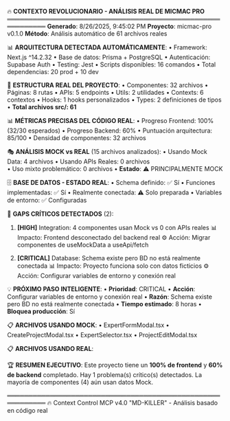 🔥 **CONTEXTO REVOLUCIONARIO - ANÁLISIS REAL DE MICMAC PRO**
═══════════════════════════════════════════════════════════
**Generado**: 8/26/2025, 9:45:02 PM
**Proyecto**: micmac-pro v0.1.0
**Método**: Análisis automático de 61 archivos reales

📊 **ARQUITECTURA DETECTADA AUTOMÁTICAMENTE**:
• Framework: Next.js ^14.2.32
• Base de datos: Prisma + PostgreSQL
• Autenticación: Supabase Auth
• Testing: Jest
• Scripts disponibles: 16 comandos
• Total dependencias: 20 prod + 10 dev

📁 **ESTRUCTURA REAL DEL PROYECTO**:
• Componentes: 32 archivos
• Páginas: 8 rutas
• APIs: 5 endpoints
• Utils: 2 utilidades
• Contexts: 6 contextos
• Hooks: 1 hooks personalizados
• Types: 2 definiciones de tipos
• **Total archivos src/: 61**

📊 **MÉTRICAS PRECISAS DEL CÓDIGO REAL**:
• Progreso Frontend: 100% (32/30 esperados)
• Progreso Backend: 60% 
• Puntuación arquitectura: 85/100
• Densidad de componentes: 32 archivos

🎭 **ANÁLISIS MOCK vs REAL** (15 archivos analizados):
• Usando Mock Data: 4 archivos
• Usando APIs Reales: 0 archivos  
• Uso mixto problemático: 0 archivos
• **Estado**: ⚠️ PRINCIPALMENTE MOCK

🗄️ **BASE DE DATOS - ESTADO REAL**:
• Schema definido: ✅ Sí
• Funciones implementadas: ✅ Sí
• Realmente conectada: ⚠️ Solo preparada
• Variables de entorno: ✅ Configuradas

🚨 **GAPS CRÍTICOS DETECTADOS** (2):
1. **[HIGH]** Integration: 4 componentes usan Mock vs 0 con APIs reales
   📊 Impacto: Frontend desconectado del backend real
   ⚙️ Acción: Migrar componentes de useMockData a useApi/fetch

2. **[CRITICAL]** Database: Schema existe pero BD no está realmente conectada
   📊 Impacto: Proyecto funciona solo con datos ficticios
   ⚙️ Acción: Configurar variables de entorno y conexión real

💡 **PRÓXIMO PASO INTELIGENTE**:
• **Prioridad**: CRITICAL
• **Acción**: Configurar variables de entorno y conexión real
• **Razón**: Schema existe pero BD no está realmente conectada
• **Tiempo estimado**: 8 horas
• **Bloquea producción**: Sí

📋 **ARCHIVOS USANDO MOCK**:
• ExpertFormModal.tsx
• CreateProjectModal.tsx
• ExpertSelector.tsx
• ProjectEditModal.tsx

📋 **ARCHIVOS USANDO REAL**:


🏆 **RESUMEN EJECUTIVO**:
Este proyecto tiene un **100% de frontend** y **60% de backend** completado.
Hay 1 problema(s) crítico(s) detectados.
La mayoría de componentes (4) aún usan datos Mock.

═══════════════════════════════════════════════════════════
🔥 Context Control MCP v4.0 "MD-KILLER" - Análisis basado en código real